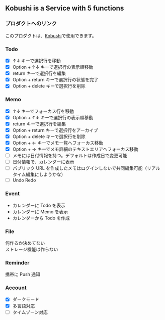 ## Kobushi is a Service with 5 functions

### プロダクトへのリンク

このプロダクトは、[Kobushi](https://kobushi.fly.dev)で使用できます。

### Todo

- [x] ↑↓ キーで選択行を移動
- [x] Option + ↑↓ キーで選択行の表示順移動
- [x] return キーで選択行を編集
- [x] Option + return キーで選択行の状態を完了
- [x] Option + delete キーで選択行を削除

### Memo

- [x] ↑↓ キーでフォーカス行を移動
- [x] Option + ↑↓ キーで選択行の表示順移動
- [x] return キーで選択行を編集
- [x] Option + return キーで選択行をアーカイブ
- [x] Option + delete キーで選択行を削除
- [x] Option + ← キーでメモ一覧へフォーカス移動
- [x] Option + → キーでメモ詳細のテキストエリアへフォーカス移動
- [ ] メモには日付情報を持つ。デフォルトは作成日で変更可能
- [ ] 日付情報で、カレンダーに表示
- [ ] パブリック URL を作成したメモはログインしないで共同編集可能（リアルタイム編集にしようかな）
- [ ] Undo Redo

### Event

- カレンダーに Todo を表示
- カレンダーに Memo を表示
- カレンダーから Todo を作成

### File

何作るか決めてない  
ストレージ機能は作らない

### Reminder

携帯に Push 通知

### Account

- [x] ダークモード
- [x] 多言語対応
- [ ] タイムゾーン対応
